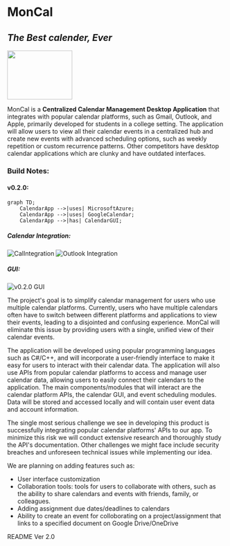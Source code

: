 # MonCal
## _The Best calender, Ever_
<img src="https://github.com/EECE3093C/team-project-moncef/blob/main/MonCal%20logo.png" width="150" height="112.50">

MonCal is a **Centralized Calendar Management Desktop Application** that integrates with popular calendar platforms, such as Gmail, Outlook, and Apple, primarily developed for students in a college setting. The application will allow users to view all their calendar events in a centralized hub and create new events with advanced scheduling options, such as weekly repetition or custom recurrence patterns. Other competitors have desktop calendar applications which are clunky and have outdated interfaces.

### Build Notes:
#### v0.2.0:

```mermaid
graph TD;
    CalendarApp -->|uses| MicrosoftAzure;
    CalendarApp -->|uses| GoogleCalendar;
    CalendarApp -->|has| CalendarGUI;
 ```
    
#####  Calendar Integration:
![CalIntegration](https://github.com/EECE3093C/team-project-moncef/blob/main/docs/MonCal%20API%20Permissions.png)
![Outlook Integration](https://github.com/EECE3093C/team-project-moncef/blob/main/docs/MSGraph_token_access.png)

##### GUI:
![v0.2.0 GUI](https://github.com/EECE3093C/team-project-moncef/blob/main/v0.2.0%20GUI.png)







The project's goal is to simplify calendar management for users who use multiple calendar platforms. Currently, users who have multiple calendars often have to switch between different platforms and applications to view their events, leading to a disjointed and confusing experience. MonCal will eliminate this issue by providing users with a single, unified view of their calendar events.

The application will be developed using popular programming languages such as C#/C++, and will incorporate a user-friendly interface to make it easy for users to interact with their calendar data. The application will also use APIs from popular calendar platforms to access and manage user calendar data, allowing users to easily connect their calendars to the application. The main components/modules that will interact are the calendar platform APIs, the calendar GUI, and event scheduling modules. Data will be stored and accessed locally and will contain user event data and account information.

The single most serious challenge we see in developing this product is successfully integrating popular calendar platforms' APIs to our app. To minimize this risk we will conduct extensive research and thoroughly study the API's documentation. Other challenges we might face include security breaches and unforeseen technical issues while implementing our idea. 

We are planning on adding features such as:
- User interface customization
- Collaboration tools: tools for users to collaborate with others, such as the ability to share calendars and events with friends, family, or colleagues.
- Adding assignment due dates/deadlines to calendars
- Ability to create an event for colloborating on a project/assignment that links to a specified document on Google Drive/OneDrive

README Ver 2.0


